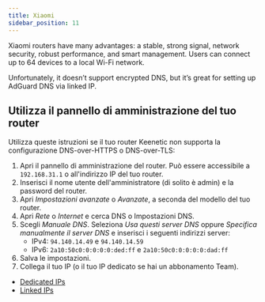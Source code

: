 ```yaml
---
title: Xiaomi
sidebar_position: 11
---
```


Xiaomi routers have many advantages: a stable, strong signal, network security, robust performance, and smart management. Users can connect up to 64 devices to a local Wi-Fi network.

Unfortunately, it doesn’t support encrypted DNS, but it’s great for setting up AdGuard DNS via linked IP.

## Utilizza il pannello di amministrazione del tuo router

Utilizza queste istruzioni se il tuo router Keenetic non supporta la configurazione DNS-over-HTTPS o DNS-over-TLS:

1. Apri il pannello di amministrazione del router. Può essere accessibile a `192.168.31.1` o all'indirizzo IP del tuo router.
2. Inserisci il nome utente dell'amministratore (di solito è admin) e la password del router.
3. Apri _Impostazioni avanzate_ o _Avanzate_, a seconda del modello del tuo router.
4. Apri _Rete_ o _Internet_ e cerca DNS o Impostazioni DNS.
5. Scegli _Manuale DNS_. Seleziona _Usa questi server DNS_ oppure _Specifica manualmente il server DNS_ e inserisci i seguenti indirizzi server:
   - IPv4: `94.140.14.49` e `94.140.14.59`
   - IPv6: `2a10:50c0:0:0:0:0:ded:ff` e `2a10:50c0:0:0:0:0:dad:ff`
6. Salva le impostazioni.
7. Collega il tuo IP (o il tuo IP dedicato se hai un abbonamento Team).

- [Dedicated IPs](/private-dns/connect-devices/other-options/dedicated-ip.md)
- [Linked IPs](/private-dns/connect-devices/other-options/linked-ip.md)
